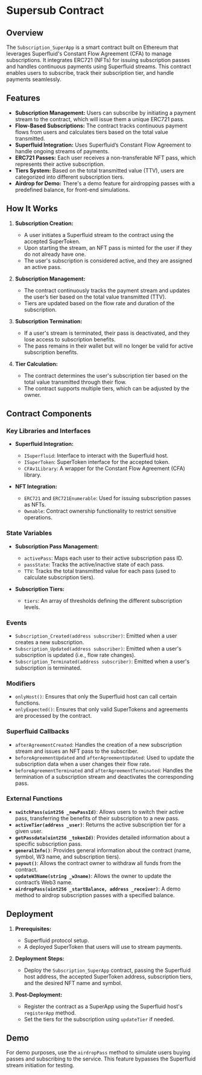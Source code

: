 #   Supersub Contract

## Overview

The `Subscription_SuperApp` is a smart contract built on Ethereum that leverages Superfluid's Constant Flow Agreement (CFA) to manage subscriptions. It integrates ERC721 (NFTs) for issuing subscription passes and handles continuous payments using Superfluid streams. This contract enables users to subscribe, track their subscription tier, and handle payments seamlessly.

## Features

- **Subscription Management:** Users can subscribe by initiating a payment stream to the contract, which will issue them a unique ERC721 pass.
- **Flow-Based Subscriptions:** The contract tracks continuous payment flows from users and calculates tiers based on the total value transmitted.
- **Superfluid Integration:** Uses Superfluid’s Constant Flow Agreement to handle ongoing streams of payments.
- **ERC721 Passes:** Each user receives a non-transferable NFT pass, which represents their active subscription.
- **Tiers System:** Based on the total transmitted value (TTV), users are categorized into different subscription tiers.
- **Airdrop for Demo:** There's a demo feature for airdropping passes with a predefined balance, for front-end simulations.

## How It Works

1. **Subscription Creation:**
   - A user initiates a Superfluid stream to the contract using the accepted SuperToken.
   - Upon starting the stream, an NFT pass is minted for the user if they do not already have one.
   - The user's subscription is considered active, and they are assigned an active pass.

2. **Subscription Management:**
   - The contract continuously tracks the payment stream and updates the user’s tier based on the total value transmitted (TTV).
   - Tiers are updated based on the flow rate and duration of the subscription.

3. **Subscription Termination:**
   - If a user's stream is terminated, their pass is deactivated, and they lose access to subscription benefits.
   - The pass remains in their wallet but will no longer be valid for active subscription benefits.

4. **Tier Calculation:**
   - The contract determines the user's subscription tier based on the total value transmitted through their flow.
   - The contract supports multiple tiers, which can be adjusted by the owner.

## Contract Components

### Key Libraries and Interfaces

- **Superfluid Integration:**
  - `ISuperfluid`: Interface to interact with the Superfluid host.
  - `ISuperToken`: SuperToken interface for the accepted token.
  - `CFAv1Library`: A wrapper for the Constant Flow Agreement (CFA) library.

- **NFT Integration:**
  - `ERC721` and `ERC721Enumerable`: Used for issuing subscription passes as NFTs.
  - `Ownable`: Contract ownership functionality to restrict sensitive operations.

### State Variables

- **Subscription Pass Management:**
  - `activePass`: Maps each user to their active subscription pass ID.
  - `passState`: Tracks the active/inactive state of each pass.
  - `TTV`: Tracks the total transmitted value for each pass (used to calculate subscription tiers).

- **Subscription Tiers:**
  - `tiers`: An array of thresholds defining the different subscription levels.

### Events

- `Subscription_Created(address subscriber)`: Emitted when a user creates a new subscription.
- `Subscription_Updated(address subscriber)`: Emitted when a user's subscription is updated (i.e., flow rate changes).
- `Subscription_Terminated(address subscriber)`: Emitted when a user's subscription is terminated.

### Modifiers

- `onlyHost()`: Ensures that only the Superfluid host can call certain functions.
- `onlyExpected()`: Ensures that only valid SuperTokens and agreements are processed by the contract.

### Superfluid Callbacks

- `afterAgreementCreated`: Handles the creation of a new subscription stream and issues an NFT pass to the subscriber.
- `beforeAgreementUpdated` and `afterAgreementUpdated`: Used to update the subscription data when a user changes their flow rate.
- `beforeAgreementTerminated` and `afterAgreementTerminated`: Handles the termination of a subscription stream and deactivates the corresponding pass.

### External Functions

- **`switchPass(uint256 _newPassId)`**: Allows users to switch their active pass, transferring the benefits of their subscription to a new pass.
- **`activeTier(address _user)`**: Returns the active subscription tier for a given user.
- **`getPassdata(uint256 _tokenId)`**: Provides detailed information about a specific subscription pass.
- **`generalInfo()`**: Provides general information about the contract (name, symbol, W3 name, and subscription tiers).
- **`payout()`**: Allows the contract owner to withdraw all funds from the contract.
- **`updateW3Name(string _w3name)`**: Allows the owner to update the contract’s Web3 name.
- **`airdropPass(uint256 _startBalance, address _receiver)`**: A demo method to airdrop subscription passes with a specified balance.

## Deployment

1. **Prerequisites:**
   - Superfluid protocol setup.
   - A deployed SuperToken that users will use to stream payments.

2. **Deployment Steps:**
   - Deploy the `Subscription_SuperApp` contract, passing the Superfluid host address, the accepted SuperToken address, subscription tiers, and the desired NFT name and symbol.

3. **Post-Deployment:**
   - Register the contract as a SuperApp using the Superfluid host's `registerApp` method.
   - Set the tiers for the subscription using `updateTier` if needed.

## Demo

For demo purposes, use the `airdropPass` method to simulate users buying passes and subscribing to the service. This feature bypasses the Superfluid stream initiation for testing.
